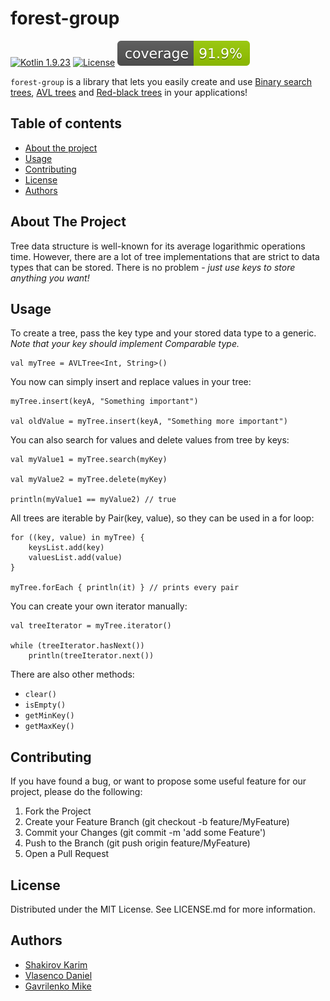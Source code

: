 # forest-group

[![Kotlin 1.9.23][kotlin_img]][kotlin_releases_url]
[![License][license_img]][repo_license_url]
![Coverage](.github/badges/jacoco.svg)



`forest-group` is a library that lets you easily create and use [Binary search trees](https://en.wikipedia.org/wiki/Binary_search_tree), [AVL trees](https://en.wikipedia.org/wiki/AVL_tree) and [Red-black trees](https://en.wikipedia.org/wiki/Red%E2%80%93black_tree) in your applications!



## Table of contents
- [About the project](#about-the-project)
- [Usage](#usage)
- [Contributing](#contributing)
- [License](#license)
- [Authors](#authors)

    

## About The Project
Tree data structure is well-known for its average logarithmic operations time. However, there are a lot of tree implementations that are strict to data types that can be stored.
There is no problem - *just use keys to store anything you want!*



## Usage
To create a tree, pass the key type and your stored data type to a generic. *Note that your key should implement Comparable type.*

```
val myTree = AVLTree<Int, String>()
```

You now can simply insert and replace values in your tree:

```
myTree.insert(keyA, "Something important")

val oldValue = myTree.insert(keyA, "Something more important")
```

You can also search for values and delete values from tree by keys:

```
val myValue1 = myTree.search(myKey)

val myValue2 = myTree.delete(myKey)

println(myValue1 == myValue2) // true
```

All trees are iterable by Pair(key, value), so they can be used in a for loop:

```
for ((key, value) in myTree) {
    keysList.add(key)
    valuesList.add(value)
}

myTree.forEach { println(it) } // prints every pair
```

You can create your own iterator manually:

```
val treeIterator = myTree.iterator()

while (treeIterator.hasNext())
    println(treeIterator.next())
```

There are also other methods:

- `clear()`
- `isEmpty()`
- `getMinKey()`
- `getMaxKey()`



## Contributing
If you have found a bug, or want to propose some useful feature for our project, please do the following:
1. Fork the Project
2. Create your Feature Branch (git checkout -b feature/MyFeature)
3. Commit your Changes (git commit -m 'add some Feature')
4. Push to the Branch (git push origin feature/MyFeature)
5. Open a Pull Request



## License
Distributed under the MIT License. See LICENSE.md for more information.


## Authors

- [Shakirov Karim](https://github.com/kar1mgh)
- [Vlasenco Daniel](https://github.com/spisladqo)
- [Gavrilenko Mike](https://github.com/qrutyy)


<!-- Image links -->

[license_img]: https://img.shields.io/badge/license-MIT-green
[kotlin_img]: https://img.shields.io/badge/kotlin%201.9.23-magenta

<!-- Repo links -->

[repo_license_url]: https://github.com/spbu-coding-2023/trees-2/blob/main/LICENSE.md

<!-- Kotlin links -->

[kotlin_releases_url]: https://kotlinlang.org/docs/releases.html#release-details
